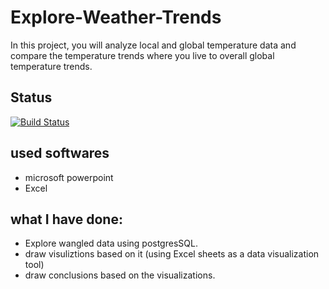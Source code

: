 # Explore-Weather-Trends
In this project, you will analyze local and global temperature data and compare the temperature trends where you live to overall global temperature trends.

##  Status
[![Build Status](https://img.shields.io/travis/twbs/bootstrap/v4-dev.svg)](https://github.com/superbido/fav-moviewebsite/edit/master/README.md)

## used softwares
- microsoft powerpoint
- Excel

## what I have done:
- Explore wangled data using postgresSQL.
- draw visuliztions based on it (using Excel sheets as a data visualization tool)
- draw conclusions based on the visualizations.
